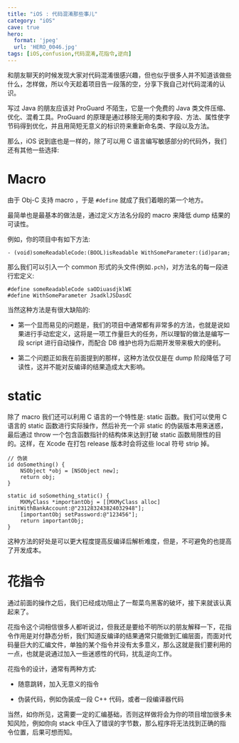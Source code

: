 ```yaml
---
title: "iOS : 代码混淆那些事儿"
category: "iOS"
cave: true
hero:
  format: 'jpeg'
  url: 'HERO_0046.jpg'
tags: [iOS,confusion,代码混淆,花指令,逆向]
---
```


和朋友聊天的时候发现大家对代码混淆很感兴趣，但也似乎很多人并不知道该做些什么，怎样做，所以今天趁着项目告一段落的空，分享下我自己对代码混淆的认识。

写过 Java 的朋友应该对 ProGuard 不陌生，它是一个免费的 Java 类文件压缩、优化、混肴工具。ProGuard 的原理是通过移除无用的类和字段、方法、属性使字节码得到优化，并且用简短无意义的标识符来重新命名类、字段以及方法。

那么，iOS 说到底也是一样的，除了可以用 C 语言编写敏感部分的代码外，我们还有其他一些选择:

# Macro

由于 Obj-C 支持 macro ，于是 `#define` 就成了我们着眼的第一个地方。

最简单也是最基本的做法是，通过定义方法名分段的 macro 来降低 dump 结果的可读性。

例如，你的项目中有如下方法:

```objc
- (void)someReadableCode:(BOOL)isReadable WithSomeParameter:(id)param;
```


那么我们可以引入一个 common 形式的头文件(例如`.pch`)，对方法名的每一段进行宏定义:

```objc
#define someReadableCode saODiuasdjklWE
#define WithSomeParameter JsadklJSDasdC
```


当然这种方法是有很大缺陷的:

* 第一个显而易见的问题是，我们的项目中通常都有非常多的方法，也就是说如果进行手动宏定义，这将是一项工作量巨大的任务，所以理智的做法是编写一段 script 进行自动操作，而配合 DB 维护也将为后期开发带来极大的便利。

* 第二个问题正如我在前面提到的那样，这种方法仅仅是在 dump 阶段降低了可读性，这并不能对反编译的结果造成太大影响。

# static

除了 macro 我们还可以利用 C 语言的一个特性是: static 函数。我们可以使用 C 语言的 static 函数进行实际操作，然后补充一个非 static 的伪装版本用来迷惑，最后通过 throw 一个包含函数指针的结构体来达到打破 static 函数局限性的目的。这样，在 Xcode 在打包 release 版本时会将这些 local 符号 strip 掉。

```objc
// 伪装
id doSomething() {
	NSObject *obj = [NSObject new];
	return obj;
}

static id soSomething_static() {
	MXMyClass *importantObj = [[MXMyClass alloc] initWithBankAccount:@"231283243824032948"];
	[importantObj setPassword:@"123456"];
	return importantObj;
}
```


这种方法的好处是可以更大程度提高反编译后解析难度，但是，不可避免的也提高了开发成本。

# 花指令

通过前面的操作之后，我们已经成功阻止了一帮菜鸟黑客的破坏，接下来就该认真起来了。

花指令这个词相信很多人都听说过，但我还是要给不明所以的朋友解释一下，花指令作用是对付静态分析，我们知道反编译的结果通常只能做到汇编层面，而面对代码量巨大的汇编文件，单独的某个指令并没有太多意义，那么这就是我们要利用的一点，也就是说通过加入一些迷惑性的代码，扰乱逆向工作。

花指令的设计，通常有两种方式:

* 随意跳转，加入无意义的指令

* 伪装代码，例如伪装成一段 C++ 代码，或者一段编译器代码

当然，如你所见，这需要一定的汇编基础，否则这样做将会为你的项目增加很多未知风险，例如你向 stack 中压入了错误的字节数，那么程序将无法找到正确的指令位置，后果可想而知。





